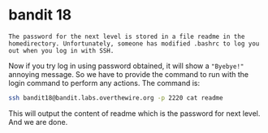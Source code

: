 # bandit 18
```
The password for the next level is stored in a file readme in the homedirectory. Unfortunately, someone has modified .bashrc to log you out when you log in with SSH.
```
Now if you try log in using password obtained, it will show a `"Byebye!"` annoying message. So we have to provide the command to run with the login command to perform any actions. The command is:
```bash
ssh bandit18@bandit.labs.overthewire.org -p 2220 cat readme
```
This will output the content of readme which is the password for next level. And we are done.